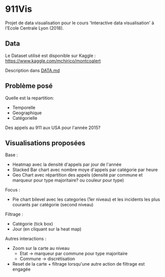 # 911Vis

Projet de data visualisation pour le cours 'Interactive data visualisation' à l'Ecole Centrale Lyon (2018).


## Data

Le Dataset utilisé est disponible sur Kaggle : https://www.kaggle.com/mchirico/montcoalert

Description dans [DATA.md](https://github.com/RenonDis/911Vis/blob/master/DATA.md)

## Problème posé

Quelle est la repartition:

  * Temporelle
  * Geographique
  * Catégorielle

Des appels au 911 aux USA pour l'année 2015?

## Visualisations proposées

Base :

  * Heatmap avec la densité d'appels par jour de l'année
  * Stacked Bar chart avec nombre moye d'appels par catégorie par heure
  * Geo Chart avec répartition des appels (densité par commune et marqueur pour type majoritaire? ou couleur pour type)

Focus :

  * Pie chart bilevel avec les categories (1er niveau) et les incidents les plus courants par catégorie (second niveau)
  
Filtrage :

  * Catégorie (tick box)
  * Jour (en cliquant sur la heat map)

Autres interactions :

  * Zoom sur la carte au niveau
    * Etat -> marqueur par commune pour type majoritaire
    * Commune -> discrétisation 
  * Reset de la carte + filtrage lorsqu'une autre action de filtrage est engagée 
